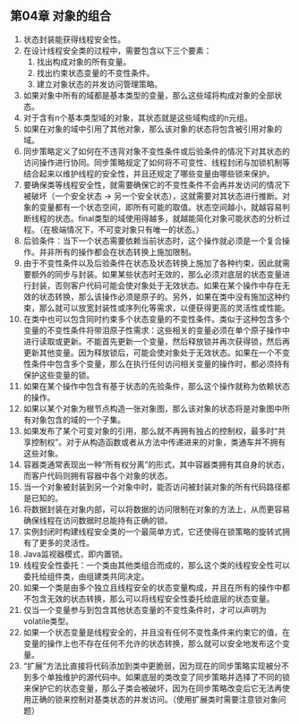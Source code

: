 ## 第04章 对象的组合

1. 状态封装能获得线程安全性。
2. 在设计线程安全类的过程中，需要包含以下三个要素：
   1. 找出构成对象的所有变量。
   2. 找出约束状态变量的不变性条件。
   3. 建立对象状态的并发访问管理策略。
3. 如果对象中所有的域都是基本类型的变量，那么这些域将构成对象的全部状态。
4. 对于含有n个基本类型域的对象，其状态就是这些域构成的n元组。
5. 如果在对象的域中引用了其他对象，那么该对象的状态将包含被引用对象的域。
6. 同步策略定义了如何在不违背对象不变性条件或后验条件的情况下对其状态的访问操作进行协同。同步策略规定了如何将不可变性、线程封闭与加锁机制等结合起来以维护线程的安全性，并且还规定了哪些变量由哪些锁来保护。
7. 要确保类等线程安全性，就需要确保它的不变性条件不会再并发访问的情况下被破坏（一个安全状态 -> 另一个安全状态），这就需要对其状态进行推断。对象的变量都有一个状态空间，即所有可能的取值。状态空间越小，就越容易判断线程的状态。final类型的域使用得越多，就越能简化对象可能状态的分析过程。（在极端情况下，不可变对象只有唯一的状态。）
8. 后验条件：当下一个状态需要依赖当前状态时，这个操作就必须是一个复合操作。并非所有的操作都会在状态转换上施加限制。
9. 由于不变性条件以及后验条件在状态及状态转换上施加了各种约束，因此就需要额外的同步与封装。如果某些状态时无效的，那么必须对底层的状态变量进行封装，否则客户代码可能会使对象处于无效状态。如果在某个操作中存在无效的状态转换，那么该操作必须是原子的。另外，如果在类中没有施加这种约束，那么就可以放宽封装性或序列化等需求，以便获得更高的灵活性或性能。
10. 在类中也可以包含同时约束多个状态变量的不变性条件。类似于这种包含多个变量的不变性条件将带泪原子性需求：这些相关的变量必须在单个原子操作中进行读取或更新。不能首先更新一个变量，然后释放锁并再次获得锁，然后再更新其他变量。因为释放锁后，可能会使对象处于无效状态。如果在一个不变性条件中包含多个变量，那么在执行任何访问相关变量的操作时，都必须持有保护这些变量的锁。
11. 如果在某个操作中包含有基于状态的先验条件，那么这个操作就称为依赖状态的操作。
12. 如果以某个对象为根节点构造一张对象图，那么该对象的状态将是对象图中所有对象包含的域的一个子集。
13. 如果发布了某个可变对象的引用，那么就不再拥有独占的控制权，最多时“共享控制权”。对于从构造函数或者从方法中传递进来的对象，类通车并不拥有这些对象。
14. 容器类通常表现出一种“所有权分离”的形式，其中容器类拥有其自身的状态，而客户代码则拥有容器中各个对象的状态。
15. 当一个对象被封装到另一个对象中时，能否访问被封装对象的所有代码路径都是已知的。
16. 将数据封装在对象内部，可以将数据的访问限制在对象的方法上，从而更容易确保线程在访问数据时总能持有正确的锁。
17. 实例封闭时构建线程安全类的一个最简单方式，它还使得在锁策略的旋转式拥有了更多的灵活性。
18. Java监视器模式，即内置锁。
19. 线程安全性委托：一个类由其他类组合而成的，那么这个类的线程安全性可以委托给组件类，由组建类共同决定。
20. 如果一个类是由多个独立且线程安全的状态变量构成，并且在所有的操作中都不包含无效的状态转换，那么可以将线程安全性委托给底层的状态变量。
21. 仅当一个变量参与到包含其他状态变量的不变性条件时，才可以声明为volatile类型。
22. 如果一个状态变量是线程安全的，并且没有任何不变性条件来约束它的值，在变量的操作上也不存在任何不允许的状态转换，那么就可以安全地发布这个变量。
23. “扩展”方法比直接将代码添加到类中更脆弱，因为现在的同步策略实现被分不到多个单独维护的源代码中。如果底层的类改变了同步策略并选择了不同的锁来保护它的状态变量，那么子类会被破坏，因为在同步策略改变后它无法再使用正确的锁来控制对基类状态的并发访问。（使用扩展类时需要注意锁对象问题）